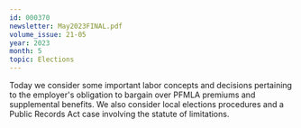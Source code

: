 ```yaml
---
id: 000370
newsletter: May2023FINAL.pdf
volume_issue: 21-05
year: 2023
month: 5
topic: Elections
---
```


Today we consider some important labor concepts and decisions pertaining to the employer's obligation to bargain over PFMLA premiums and supplemental benefits. We also consider local elections procedures and a Public Records Act case involving the statute of limitations.